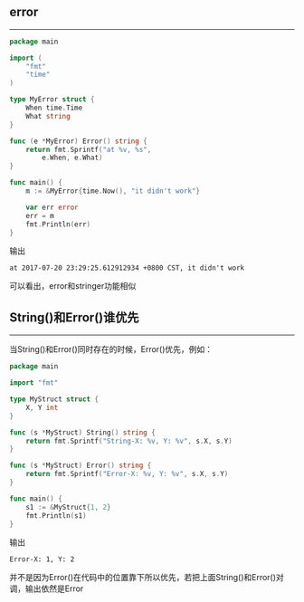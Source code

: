 ## **error**

---

```go
package main

import (
    "fmt"
    "time"
)

type MyError struct {
    When time.Time
    What string
}

func (e *MyError) Error() string {
    return fmt.Sprintf("at %v, %s",
        e.When, e.What)
}

func main() {
    m := &MyError{time.Now(), "it didn't work"}

    var err error
    err = m
    fmt.Println(err)
}
```

输出

```text
at 2017-07-20 23:29:25.612912934 +0800 CST, it didn't work
```

可以看出，error和stringer功能相似

## **String()和Error()谁优先**

---

当String()和Error()同时存在的时候，Error()优先，例如：

```go
package main

import "fmt"

type MyStruct struct {
    X, Y int
}

func (s *MyStruct) String() string {
    return fmt.Sprintf("String-X: %v, Y: %v", s.X, s.Y)
}

func (s *MyStruct) Error() string {
    return fmt.Sprintf("Error-X: %v, Y: %v", s.X, s.Y)
}

func main() {
    s1 := &MyStruct{1, 2}
    fmt.Println(s1)
}
```

输出

```text
Error-X: 1, Y: 2
```

并不是因为Error()在代码中的位置靠下所以优先，若把上面String()和Error()对调，输出依然是Error
